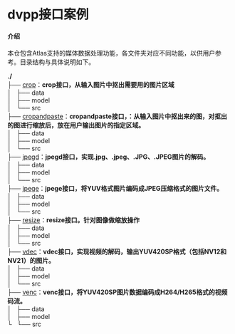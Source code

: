 #  dvpp接口案例

#### 介绍
本仓包含Atlas支持的媒体数据处理功能，各文件夹对应不同功能，以供用户参考。目录结构与具体说明如下。

**./**   
├── [crop](https://gitee.com/ascend/samples/tree/dev/c++/level1_single_api/1_acl/4_dvpp/crop)：**crop接口，从输入图片中抠出需要用的图片区域**    
│   ├── data   
│   ├── model   
│   └── src   
├── [cropandpaste](https://gitee.com/ascend/samples/tree/dev/c++/level1_single_api/1_acl/4_dvpp/cropandpaste)：**cropandpaste接口，：从输入图片中抠出来的图，对抠出的图进行缩放后，放在用户输出图片的指定区域。**     
│   ├── data   
│   ├── model   
│   └── src   
├── [jpegd](https://gitee.com/ascend/samples/tree/dev/c++/level1_single_api/1_acl/4_dvpp/jpegd)：**jpegd接口，实现.jpg、.jpeg、.JPG、.JPEG图片的解码。**     
│   ├── data   
│   ├── model   
│   └── src   
├── [jpege](https://gitee.com/ascend/samples/tree/dev/c++/level1_single_api/1_acl/4_dvpp/jpege)：**jpege接口，将YUV格式图片编码成JPEG压缩格式的图片文件。**    
│   ├── data   
│   ├── model   
│   └── src   
├── [resize](https://gitee.com/ascend/samples/tree/dev/c++/level1_single_api/1_acl/4_dvpp/resize)：**resize接口。针对图像做缩放操作**    
│   ├── data   
│   ├── model   
│   └── src   
├── [vdec](https://gitee.com/ascend/samples/tree/dev/c++/level1_single_api/1_acl/4_dvpp/vdec)：**vdec接口，实现视频的解码，输出YUV420SP格式（包括NV12和NV21）的图片。**     
│   ├── data   
│   ├── model   
│   └── src   
├── [venc](https://gitee.com/ascend/samples/tree/dev/c++/level1_single_api/1_acl/4_dvpp/venc)：**venc接口，将YUV420SP图片数据编码成H264/H265格式的视频码流。**      
│   ├── data   
│   ├── model   
└   └── src   